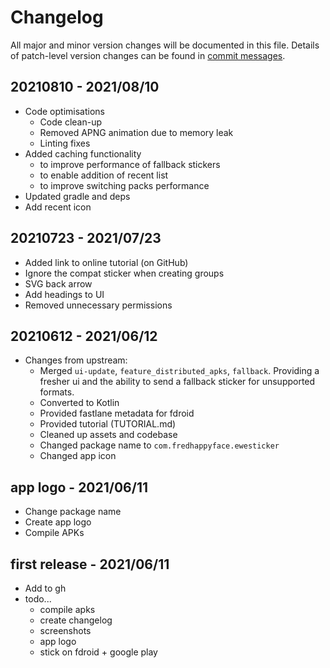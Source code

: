 # Changelog
All major and minor version changes will be documented in this file. Details of
patch-level version changes can be found in [commit messages](../../commits/master).


## 20210810 - 2021/08/10
- Code optimisations
  - Code clean-up
  - Removed APNG animation due to memory leak
  - Linting fixes
- Added caching functionality
  - to improve performance of fallback stickers
  - to enable addition of recent list
  - to improve switching packs performance
- Updated gradle and deps
- Add recent icon


## 20210723 - 2021/07/23
- Added link to online tutorial (on GitHub)
- Ignore the compat sticker when creating groups
- SVG back arrow
- Add headings to UI
- Removed unnecessary permissions


## 20210612 - 2021/06/12
- Changes from upstream:
  - Merged `ui-update`, `feature_distributed_apks`, `fallback`. Providing a fresher
  	ui and the ability to send a fallback sticker for unsupported formats.
  - Converted to Kotlin
  - Provided fastlane metadata for fdroid
  - Provided tutorial (TUTORIAL.md)
  - Cleaned up assets and codebase
  - Changed package name to `com.fredhappyface.ewesticker`
  - Changed app icon

## app logo - 2021/06/11
- Change package name
- Create app logo
- Compile APKs

## first release - 2021/06/11
- Add to gh
- todo...
  - compile apks
  - create changelog
  - screenshots
  - app logo
  - stick on fdroid + google play
